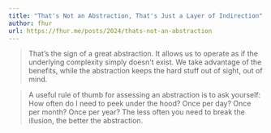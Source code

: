 ```yaml
---
title: "That's Not an Abstraction, That's Just a Layer of Indirection"
author: fhur
url: https://fhur.me/posts/2024/thats-not-an-abstraction
---
```


> That’s the sign of a great abstraction. It allows us to operate as if the underlying complexity simply doesn't exist. We take advantage of the benefits, while the abstraction keeps the hard stuff out of sight, out of mind.


> A useful rule of thumb for assessing an abstraction is to ask yourself: How often do I need to peek under the hood? Once per day? Once per month? Once per year? The less often you need to break the illusion, the better the abstraction.



